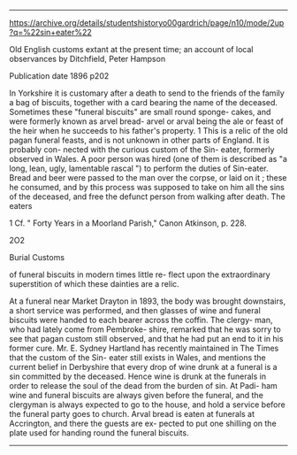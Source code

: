 
---

https://archive.org/details/studentshistoryo00gardrich/page/n10/mode/2up?q=%22sin+eater%22

Old English customs extant at the present time; an account of local observances
by Ditchfield, Peter Hampson

Publication date 1896
p202


In Yorkshire it is customary after a death 
to send to the friends of the family a bag 
of biscuits, together with a card bearing 
the name of the deceased. Sometimes these 
"funeral biscuits" are small round sponge- 
cakes, and were formerly known as arvel 
bread- arvel or arval being the ale or 
feast of the heir when he succeeds to his 
father's property. 1 This is a relic of the old 
pagan funeral feasts, and is not unknown in 
other parts of England. It is probably con- 
nected with the curious custom of the Sin- 
eater, formerly observed in Wales. A poor 
person was hired (one of them is described 
as "a long, lean, ugly, lamentable rascal ") to 
perform the duties of Sin-eater. Bread and 
beer were passed to the man over the corpse, 
or laid on it ; these he consumed, and by 
this process was supposed to take on him all 
the sins of the deceased, and free the defunct 
person from walking after death. The eaters 

1 Cf. " Forty Years in a Moorland Parish," Canon Atkinson, 
p. 228. 

2O2 



Burial Customs 

of funeral biscuits in modern times little re- 
flect upon the extraordinary superstition of 
which these dainties are a relic. 

At a funeral near Market Drayton in 
1893, the body was brought downstairs, a 
short service was performed, and then glasses 
of wine and funeral biscuits were handed to 
each bearer across the coffin. The clergy- 
man, who had lately come from Pembroke- 
shire, remarked that he was sorry to see that 
pagan custom still observed, and that he had 
put an end to it in his former cure. Mr. 
E. Sydney Hartland has recently maintained 
in The Times that the custom of the Sin- 
eater still exists in Wales, and mentions the 
current belief in Derbyshire that every drop 
of wine drunk at a funeral is a sin committed 
by the deceased. Hence wine is drunk at 
the funerals in order to release the soul of 
the dead from the burden of sin. At Padi- 
ham wine and funeral biscuits are always 
given before the funeral, and the clergyman 
is always expected to go to the house, and 
hold a service before the funeral party goes 
to church. Arval bread is eaten at funerals 
at Accrington, and there the guests are ex- 
pected to put one shilling on the plate used 
for handing round the funeral biscuits. 


---


